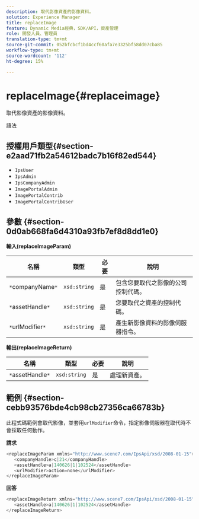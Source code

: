 ```yaml
---
description: 取代影像資產的影像資料。
solution: Experience Manager
title: replaceImage
feature: Dynamic Media經典，SDK/API，資產管理
role: 開發人員、管理員
translation-type: tm+mt
source-git-commit: 052bfcbcf1bd4ccf60afa7e3325bf58dd07cba85
workflow-type: tm+mt
source-wordcount: '112'
ht-degree: 15%

---
```



# replaceImage{#replaceimage}

取代影像資產的影像資料。

語法

## 授權用戶類型{#section-e2aad71fb2a54612badc7b16f82ed544}

* `IpsUser`
* `IpsAdmin`
* `IpsCompanyAdmin`
* `ImagePortalAdmin`
* `ImagePortalContrib`
* `ImagePortalContribUser`

## 參數 {#section-0d0ab668fa6d4310a93fb7ef8d8dd1e0}

**輸入(replaceImageParam)**

| 名稱 | 類型 | 必要 | 說明 |
|---|---|---|---|
| `*`companyName`*` | `xsd:string` | 是 | 包含您要取代之影像的公司控制代碼。 |
| `*`assetHandle`*` | `xsd:string` | 是 | 您要取代之資產的控制代碼。 |
| `*`urlModifier`*` | `xsd:string` | 是 | 產生新影像資料的影像伺服器指令。 |

**輸出(replaceImageReturn)**

| 名稱 | 類型 | 必要 | 說明 |
|---|---|---|---|
| `*`assetHandle`*` | `xsd:string` | 是 | 處理新資產。 |

## 範例 {#section-cebb93576bde4cb98cb27356ca66783b}

此程式碼範例會取代影像，並套用`urlModifier`命令，指定影像伺服器在取代時不會採取任何動作。

**請求**

```java
<replaceImageParam xmlns="http://www.scene7.com/IpsApi/xsd/2008-01-15">
   <companyHandle>c|21</companyHandle>
   <assetHandle>a|140626|1|102524</assetHandle>
   <urlModifier>action=none</urlModifier>
</replaceImageParam>
```

**回答**

```java
<replaceImageReturn xmlns="http://www.scene7.com/IpsApi/xsd/2008-01-15">
   <assetHandle>a|140626|1|102524</assetHandle>
</replaceImageReturn>
```

